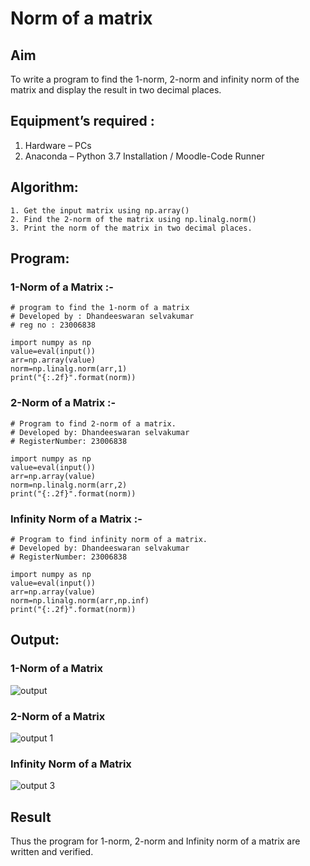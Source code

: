 # Norm of a matrix

## Aim
To write a program to find the 1-norm, 2-norm and infinity norm of the matrix and display the result in two decimal places.

## Equipment’s required :

1.	Hardware – PCs
2.	Anaconda – Python 3.7 Installation / Moodle-Code Runner

## Algorithm:
	1. Get the input matrix using np.array()   
    2. Find the 2-norm of the matrix using np.linalg.norm()
	3. Print the norm of the matrix in two decimal places.

## Program:

### 1-Norm of a Matrix :-

```
# program to find the 1-norm of a matrix
# Developed by : Dhandeeswaran selvakumar
# reg no : 23006838

import numpy as np
value=eval(input())
arr=np.array(value)
norm=np.linalg.norm(arr,1)
print("{:.2f}".format(norm))
```

### 2-Norm of a Matrix :-

```
# Program to find 2-norm of a matrix.
# Developed by: Dhandeeswaran selvakumar
# RegisterNumber: 23006838

import numpy as np
value=eval(input())
arr=np.array(value)
norm=np.linalg.norm(arr,2)
print("{:.2f}".format(norm))
```

### Infinity Norm of a Matrix :-

```
# Program to find infinity norm of a matrix.
# Developed by: Dhandeeswaran selvakumar
# RegisterNumber: 23006838

import numpy as np
value=eval(input())
arr=np.array(value)
norm=np.linalg.norm(arr,np.inf)
print("{:.2f}".format(norm))
```

## Output:

### 1-Norm of a Matrix
![output](https://github.com/dhandeeswaran2005/Norm-of-a-matrix/assets/147139188/0f797a31-921e-469f-b53e-6fd423a4132d)


### 2-Norm of a Matrix
![output 1](https://github.com/dhandeeswaran2005/Norm-of-a-matrix/assets/147139188/54d120df-a3ca-4b6c-90ef-51b15c4cd8a7)


### Infinity Norm of a Matrix
![output 3](https://github.com/dhandeeswaran2005/Norm-of-a-matrix/assets/147139188/0b9405ed-e219-4d2c-b691-9098652ec388)


## Result
Thus the program for 1-norm, 2-norm and Infinity norm of a matrix are written and verified.
